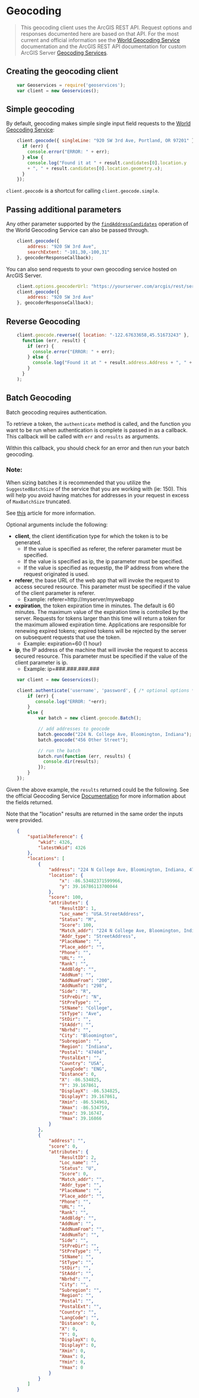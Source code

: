 # Geocoding

> This geocoding client uses the ArcGIS REST API. Request options and responses
documented here are based on that API. For the most current and official information see the [World Geocoding Service](https://developers.arcgis.com/rest/geocode/api-reference/overview-world-geocoding-service.htm) documentation and the ArcGIS REST API documentation for custom ArcGIS Server [Geocoding Services](http://resources.arcgis.com/en/help/arcgis-rest-api/index.html#/Geocode_Service/02r3000000q9000000/).

## Creating the geocoding client

```javascript
    var Geoservices = require('geoservices');
    var client = new Geoservices();
```

## Simple geocoding

By default, geocoding makes simple single input field requests to the [World Geocoding Service](https://developers.arcgis.com/rest/geocode/api-reference/overview-world-geocoding-service.htm):

```javascript
    client.geocode({ singleLine: "920 SW 3rd Ave, Portland, OR 97201" }, function (err, result) {
      if (err) {
        console.error("ERROR: " + err);
      } else {
        console.log("Found it at " + result.candidates[0].location.y
        + ", " + result.candidates[0].location.geometry.x);
      }
    });
```

`client.geocode` is a shortcut for calling `client.geocode.simple`.

## Passing additional parameters

Any other parameter supported by the [`findAddressCandidates`](https://developers.arcgis.com/rest/geocode/api-reference/geocoding-find-address-candidates.htm) operation of the World Geocoding Service can also be passed through.

```javascript
    client.geocode({
        address: "920 SW 3rd Ave",
        searchExtent: "-101,30,-100,31"
    }, geocoderResponseCallback);
```

You can also send requests to your own geocoding service hosted on ArcGIS Server.

```javascript
    client.options.geocoderUrl: "https://yourserver.com/arcgis/rest/services/CustomGeocoder"
    client.geocode({
        address: "920 SW 3rd Ave"
    }, geocoderResponseCallback);
```

## Reverse Geocoding

```javascript
    client.geocode.reverse({ location: "-122.67633658,45.51673243" },
      function (err, result) {
        if (err) {
          console.error("ERROR: " + err);
        } else {
          console.log("Found it at " + result.address.Address + ", " + result.address.City);
        }
      }
    );
```

## Batch Geocoding

Batch geocoding requires authentication.

To retrieve a token, the `authenticate` method is called, and the function you want to be run when authentication is complete is passed in as a callback. This callback will be called with `err` and `results` as arguments.

Within this callback, you should check for an error and then run your batch geocoding.

### Note:
When sizing batches it is recommended that you utilize the `SuggestedBatchSize` of the service that you are working with (ie: 150).  This will help you avoid having matches for addresses in your request in excess of `MaxBatchSize` truncated.

See [this](https://developers.arcgis.com/rest/geocode/api-reference/geocoding-geocode-addresses.htm) article for more information.

Optional arguments include the following:

 * **client**, the client identification type for which the token is to be generated.
    * If the value is specified as referer, the referer parameter must be specified.
    * If the value is specified as ip, the ip parameter must be specified.
    * If the value is specified as requestip, the IP address from where the request originated is used.
 * **referer**, the base URL of the web app that will invoke the request to access secured resource. This parameter must be specified if the value of the client parameter is referer.
    * Example: referer=http://myserver/mywebapp
 * **expiration**, the token expiration time in minutes. The default is 60 minutes.   The maximum value of the expiration time is controlled by the server. Requests for tokens larger than this time will return a token for the maximum allowed expiration time. Applications are responsible for renewing expired tokens; expired tokens will be rejected by the server on subsequent requests that use the token.
    * Example: expiration=60 (1 hour)
 * **ip**, the IP address of the machine that will invoke the request to access secured resource. This parameter must be specified if the value of the client parameter is ip.
    * Example: ip=\#\#\#.\#\#\#.\#\#\#.\#\#\#

```javascript
    var client = new Geoservices();

    client.authenticate('username', 'password', { /* optional options */ }, function (err, results) {
        if (err) {
           console.log("ERROR: "+err);
        }
        else {
            var batch = new client.geocode.Batch();

            // add addresses to geocode
            batch.geocode("224 N. College Ave, Bloomington, Indiana");
            batch.geocode("456 Other Street");

            // run the batch
            batch.run(function (err, results) {
              console.dir(results);
            });
        }
    });
```

Given the above example, the `results` returned could be the following.  See
the official Geocoding Service [Documentation](https://developers.arcgis.com/rest/geocode/api-reference/overview-world-geocoding-service.htm) for more information about the fields returned.

Note that the "location" results are returned in the same order the inputs were provided.

```json
    {
        "spatialReference": {
            "wkid": 4326,
            "latestWkid": 4326
        },
        "locations": [
            {
                "address": "224 N College Ave, Bloomington, Indiana, 47404",
                "location": {
                    "x": -86.53482371599966,
                    "y": 39.16786113700044
                },
                "score": 100,
                "attributes": {
                    "ResultID": 1,
                    "Loc_name": "USA.StreetAddress",
                    "Status": "M",
                    "Score": 100,
                    "Match_addr": "224 N College Ave, Bloomington, Indiana, 47404",
                    "Addr_type": "StreetAddress",
                    "PlaceName": "",
                    "Place_addr": "",
                    "Phone": "",
                    "URL": "",
                    "Rank": "",
                    "AddBldg": "",
                    "AddNum": "",
                    "AddNumFrom": "200",
                    "AddNumTo": "298",
                    "Side": "R",
                    "StPreDir": "N",
                    "StPreType": "",
                    "StName": "College",
                    "StType": "Ave",
                    "StDir": "",
                    "StAddr": "",
                    "Nbrhd": "",
                    "City": "Bloomington",
                    "Subregion": "",
                    "Region": "Indiana",
                    "Postal": "47404",
                    "PostalExt": "",
                    "Country": "USA",
                    "LangCode": "ENG",
                    "Distance": 0,
                    "X": -86.534825,
                    "Y": 39.167861,
                    "DisplayX": -86.534825,
                    "DisplayY": 39.167861,
                    "Xmin": -86.534963,
                    "Xmax": -86.534759,
                    "Ymin": 39.16747,
                    "Ymax": 39.16866
                }
            },
            {
                "address": "",
                "score": 0,
                "attributes": {
                    "ResultID": 2,
                    "Loc_name": "",
                    "Status": "U",
                    "Score": 0,
                    "Match_addr": "",
                    "Addr_type": "",
                    "PlaceName": "",
                    "Place_addr": "",
                    "Phone": "",
                    "URL": "",
                    "Rank": "",
                    "AddBldg": "",
                    "AddNum": "",
                    "AddNumFrom": "",
                    "AddNumTo": "",
                    "Side": "",
                    "StPreDir": "",
                    "StPreType": "",
                    "StName": "",
                    "StType": "",
                    "StDir": "",
                    "StAddr": "",
                    "Nbrhd": "",
                    "City": "",
                    "Subregion": "",
                    "Region": "",
                    "Postal": "",
                    "PostalExt": "",
                    "Country": "",
                    "LangCode": "",
                    "Distance": 0,
                    "X": 0,
                    "Y": 0,
                    "DisplayX": 0,
                    "DisplayY": 0,
                    "Xmin": 0,
                    "Xmax": 0,
                    "Ymin": 0,
                    "Ymax": 0
                }
            }
        ]
    }
```
